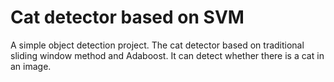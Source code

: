 # Cat detector based on SVM
A simple object detection project.
The cat detector based on traditional sliding window method and Adaboost. It can detect whether there is a cat in an image.
